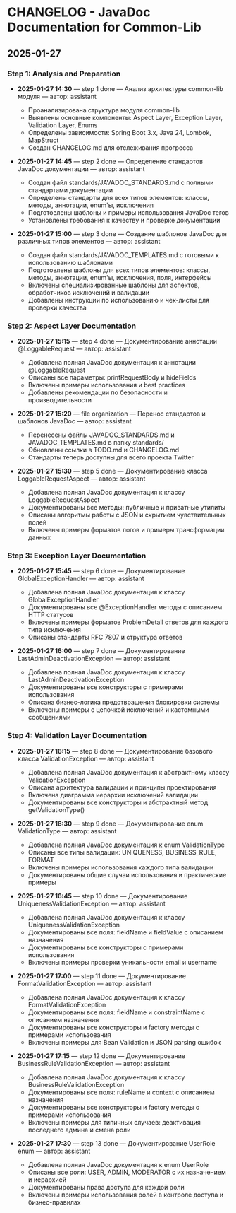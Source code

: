 # CHANGELOG - JavaDoc Documentation for Common-Lib

## 2025-01-27

### Step 1: Analysis and Preparation
- **2025-01-27 14:30** — step 1 done — Анализ архитектуры common-lib модуля — автор: assistant
  - Проанализирована структура модуля common-lib
  - Выявлены основные компоненты: Aspect Layer, Exception Layer, Validation Layer, Enums
  - Определены зависимости: Spring Boot 3.x, Java 24, Lombok, MapStruct
  - Создан CHANGELOG.md для отслеживания прогресса

- **2025-01-27 14:45** — step 2 done — Определение стандартов JavaDoc документации — автор: assistant
  - Создан файл standards/JAVADOC_STANDARDS.md с полными стандартами документации
  - Определены стандарты для всех типов элементов: классы, методы, аннотации, enum'ы, исключения
  - Подготовлены шаблоны и примеры использования JavaDoc тегов
  - Установлены требования к качеству и проверке документации

- **2025-01-27 15:00** — step 3 done — Создание шаблонов JavaDoc для различных типов элементов — автор: assistant
  - Создан файл standards/JAVADOC_TEMPLATES.md с готовыми к использованию шаблонами
  - Подготовлены шаблоны для всех типов элементов: классы, методы, аннотации, enum'ы, исключения, поля, интерфейсы
  - Включены специализированные шаблоны для аспектов, обработчиков исключений и валидации
  - Добавлены инструкции по использованию и чек-листы для проверки качества

### Step 2: Aspect Layer Documentation
- **2025-01-27 15:15** — step 4 done — Документирование аннотации @LoggableRequest — автор: assistant
  - Добавлена полная JavaDoc документация к аннотации @LoggableRequest
  - Описаны все параметры: printRequestBody и hideFields
  - Включены примеры использования и best practices
  - Добавлены рекомендации по безопасности и производительности

- **2025-01-27 15:20** — file organization — Перенос стандартов и шаблонов JavaDoc — автор: assistant
  - Перенесены файлы JAVADOC_STANDARDS.md и JAVADOC_TEMPLATES.md в папку standards/
  - Обновлены ссылки в TODO.md и CHANGELOG.md
  - Стандарты теперь доступны для всего проекта Twitter

- **2025-01-27 15:30** — step 5 done — Документирование класса LoggableRequestAspect — автор: assistant
  - Добавлена полная JavaDoc документация к классу LoggableRequestAspect
  - Документированы все методы: публичные и приватные утилиты
  - Описаны алгоритмы работы с JSON и скрытием чувствительных полей
  - Включены примеры форматов логов и примеры трансформации данных

### Step 3: Exception Layer Documentation
- **2025-01-27 15:45** — step 6 done — Документирование GlobalExceptionHandler — автор: assistant
  - Добавлена полная JavaDoc документация к классу GlobalExceptionHandler
  - Документированы все @ExceptionHandler методы с описанием HTTP статусов
  - Включены примеры форматов ProblemDetail ответов для каждого типа исключения
  - Описаны стандарты RFC 7807 и структура ответов

- **2025-01-27 16:00** — step 7 done — Документирование LastAdminDeactivationException — автор: assistant
  - Добавлена полная JavaDoc документация к классу LastAdminDeactivationException
  - Документированы все конструкторы с примерами использования
  - Описана бизнес-логика предотвращения блокировки системы
  - Включены примеры с цепочкой исключений и кастомными сообщениями

### Step 4: Validation Layer Documentation
- **2025-01-27 16:15** — step 8 done — Документирование базового класса ValidationException — автор: assistant
  - Добавлена полная JavaDoc документация к абстрактному классу ValidationException
  - Описана архитектура валидации и принципы проектирования
  - Включена диаграмма иерархии исключений валидации
  - Документированы все конструкторы и абстрактный метод getValidationType()

- **2025-01-27 16:30** — step 9 done — Документирование enum ValidationType — автор: assistant
  - Добавлена полная JavaDoc документация к enum ValidationType
  - Описаны все типы валидации: UNIQUENESS, BUSINESS_RULE, FORMAT
  - Включены примеры использования каждого типа валидации
  - Документированы общие случаи использования и практические примеры

- **2025-01-27 16:45** — step 10 done — Документирование UniquenessValidationException — автор: assistant
  - Добавлена полная JavaDoc документация к классу UniquenessValidationException
  - Документированы все поля: fieldName и fieldValue с описанием назначения
  - Документированы все конструкторы с примерами использования
  - Включены примеры проверки уникальности email и username

- **2025-01-27 17:00** — step 11 done — Документирование FormatValidationException — автор: assistant
  - Добавлена полная JavaDoc документация к классу FormatValidationException
  - Документированы все поля: fieldName и constraintName с описанием назначения
  - Документированы все конструкторы и factory методы с примерами использования
  - Включены примеры для Bean Validation и JSON parsing ошибок

- **2025-01-27 17:15** — step 12 done — Документирование BusinessRuleValidationException — автор: assistant
  - Добавлена полная JavaDoc документация к классу BusinessRuleValidationException
  - Документированы все поля: ruleName и context с описанием назначения
  - Документированы все конструкторы и factory методы с примерами использования
  - Включены примеры для типичных случаев: деактивация последнего админа и смена роли

- **2025-01-27 17:30** — step 13 done — Документирование UserRole enum — автор: assistant
  - Добавлена полная JavaDoc документация к enum UserRole
  - Описаны все роли: USER, ADMIN, MODERATOR с их назначением и иерархией
  - Документированы права доступа для каждой роли
  - Включены примеры использования ролей в контроле доступа и бизнес-правилах

